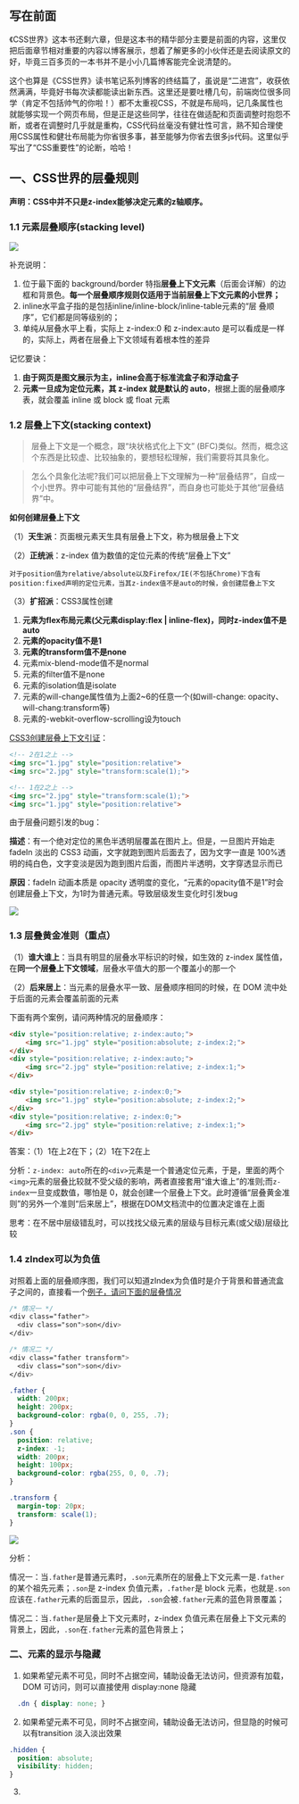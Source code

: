 ## 写在前面

《CSS世界》这本书还剩六章，但是这本书的精华部分主要是前面的内容，这里仅把后面章节相对重要的内容以博客展示，想着了解更多的小伙伴还是去阅读原文的好，毕竟三百多页的一本书并不是小小几篇博客能完全说清楚的。

这个也算是《CSS世界》读书笔记系列博客的终结篇了，虽说是“二进宫”，收获依然满满，毕竟好书每次读都能读出新东西。这里还是要吐槽几句，前端岗位很多同学（肯定不包括帅气的你啦！）都不太重视CSS，不就是布局吗，记几条属性也就能够实现一个网页布局，但是正是这些同学，往往在做适配和页面调整时抱怨不断，或者在调整时几乎就是重构，CSS代码丝毫没有健壮性可言，熟不知合理使用CSS属性和健壮布局能为你省很多事，甚至能够为你省去很多js代码。这里似乎写出了“CSS重要性”的论断，哈哈！

## 一、CSS世界的层叠规则

**声明：CSS中并不只是z-index能够决定元素的z轴顺序。**

### 1.1 元素层叠顺序(stacking level)

![](/css/assets/stacking_level.jpg)

补充说明：  
1. 位于最下面的 background/border 特指**层叠上下文元素**（后面会详解）的边框和背景色。**每一个层叠顺序规则仅适用于当前层叠上下文元素的小世界；**  
2. inline水平盒子指的是包括inline/inline-block/inline-table元素的“层 叠顺序”，它们都是同等级别的；  
3. 单纯从层叠水平上看，实际上 z-index:0 和 z-index:auto 是可以看成是一样的，实际上，两者在层叠上下文领域有着根本性的差异

记忆要诀：
1. **由于网页是图文展示为主，inline会高于标准流盒子和浮动盒子**
2. **元素一旦成为定位元素，其 z-index 就是默认的 auto**，根据上面的层叠顺序表，就会覆盖 inline 或 block 或 float 元素

### 1.2 层叠上下文(stacking context)

> 层叠上下文是一个概念，跟“块状格式化上下文” (BFC)类似。然而，概念这个东西是比较虚、比较抽象的，要想轻松理解，我们需要将其具象化。

> 怎么个具象化法呢?我们可以把层叠上下文理解为一种“层叠结界”，自成一个小世界。界中可能有其他的“层叠结界”，而自身也可能处于其他“层叠结界”中。

**如何创建层叠上下文**

（1）**天生派**：页面根元素天生具有层叠上下文，称为根层叠上下文

（2）**正统派**：z-index 值为数值的定位元素的传统“层叠上下文”

`对于position值为relative/absolute以及Firefox/IE(不包括Chrome)下含有position:fixed声明的定位元素，当其z-index值不是auto的时候，会创建层叠上下文`

（3）**扩招派**：CSS3属性创建

1. **元素为flex布局元素(父元素display:flex | inline-flex\)，同时z-index值不是auto**
2. **元素的opacity值不是1**
3. **元素的transform值不是none**
4. 元素mix-blend-mode值不是normal
5. 元素的filter值不是none
6. 元素的isolation值是isolate
7. 元素的will-change属性值为上面2~6的任意一个(如will-change: opacity、will-chang:transform等)
8. 元素的-webkit-overflow-scrolling设为touch

[CSS3创建层叠上下文引证](https://codepen.io/lxyc/pen/xJmjOV)：
```html
<!-- 2在1之上 -->
<img src="1.jpg" style="position:relative">
<img src="2.jpg" style="transform:scale(1);">

<!-- 1在2之上 -->
<img src="2.jpg" style="transform:scale(1);">
<img src="1.jpg" style="position:relative">
```

由于层叠问题引发的bug：

**描述**：有一个绝对定位的黑色半透明层覆盖在图片上。但是，一旦图片开始走 fadeIn 淡出的 CSS3 动画，文字就跑到图片后面去了，因为文字一直是 100%透明的纯白色，文字变淡是因为跑到图片后面，而图片半透明，文字穿透显示而已

**原因**：fadeIn 动画本质是 opacity 透明度的变化，“元素的opacity值不是1”时会创建层叠上下文，为1时为普通元素。导致层级发生变化时引发bug

![](/css/assets/stacking_fadeIn.gif)

### 1.3 层叠黄金准则（重点）

（1）**谁大谁上**：当具有明显的层叠水平标识的时候，如生效的 z-index 属性值，在**同一个层叠上下文领域**，层叠水平值大的那一个覆盖小的那一个

（2）**后来居上**：当元素的层叠水平一致、层叠顺序相同的时候，在 DOM 流中处于后面的元素会覆盖前面的元素

下面有两个案例，请问两种情况的层叠顺序：
```html
<div style="position:relative; z-index:auto;">
    <img src="1.jpg" style="position:absolute; z-index:2;">  
</div>
<div style="position:relative; z-index:auto;">
    <img src="2.jpg" style="position:relative; z-index:1;">  
</div>
```

```html
<div style="position:relative; z-index:0;">
    <img src="1.jpg" style="position:absolute; z-index:2;">  
</div>
<div style="position:relative; z-index:0;">
    <img src="2.jpg" style="position:relative; z-index:1;">  
</div>
```

答案：（1）1在上2在下；（2）1在下2在上

分析：`z-index: auto`所在的`<div>`元素是一个普通定位元素，于是，里面的两个`<img>`元素的层叠比较就不受父级的影响，两者直接套用“谁大谁上”的准则;而`z-index`一旦变成数值，哪怕是 0，就会创建一个层叠上下文。此时遵循“层叠黄金准则”的另外一个准则“后来居上”，根据在DOM文档流中的位置决定谁在上面

思考：在不居中层级错乱时，可以找找父级元素的层级与目标元素(或父级)层级比较

### 1.4 zIndex可以为负值

对照着上面的层叠顺序图，我们可以知道zIndex为负值时是介于背景和普通流盒子之间的，直接看一个[例子，请问下面的层叠情况](https://codepen.io/lxyc/pen/YjdLYE)

```css
/* 情况一 */
<div class="father">
  <div class="son">son</div>
</div>

/* 情况二 */
<div class="father transform">
  <div class="son">son</div>
</div>

.father {
  width: 200px;
  height: 200px;
  background-color: rgba(0, 0, 255, .7);
}
.son {
  position: relative;
  z-index: -1;
  width: 200px;
  height: 100px;
  background-color: rgba(255, 0, 0, .7);
}

.transform {
  margin-top: 20px;
  transform: scale(1);
}
```

![](/css/assets/stacking_zIndex.jpg)

分析：

情况一：当`.father`是普通元素时，`.son`元素所在的层叠上下文元素一是`.father`的某个祖先元素；`.son`是 z-index 负值元素，`.father`是 block 元素，也就是`.son`应该在`.father`元素的后面显示，因此，`.son`会被`.father`元素的蓝色背景覆盖；

情况二：当`.father`是层叠上下文元素时，z-index 负值元素在层叠上下文元素的背景上，因此，`.son`在`.father`元素的蓝色背景上；

### 二、元素的显示与隐藏

1. 如果希望元素不可见，同时不占据空间，辅助设备无法访问，但资源有加载，DOM 可访问，则可以直接使用 display:none 隐藏
```css
  .dn { display: none; }
```

2. 如果希望元素不可见，同时不占据空间，辅助设备无法访问，但显隐的时候可以有transition 淡入淡出效果
```css
.hidden {
  position: absolute;
  visibility: hidden;
}
```

3. 